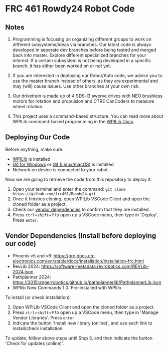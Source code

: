 # FRC 461 Rowdy24 Robot Code

## Notes

  1. Programming is focusing on organizing different groups to work on different subsystems/ideas via branches. Our latest code is always developed in seperate dev branches before being
  tested and merged back into master. Explore different specialized branches for your interest. If a certain subsystem is not being developed in a specific branch, it has either been worked on or not yet.

  2. If you are interested in deploying our Robot/Auto code, we advise you to use the master branch instead of others, as they are experimental and may (will) cause issues. Use other branches at your own risk.
  
  3. Our drivetrain is made up of 4 SDS-l3 swerve drives with NEO brushless motors for rotation and propulsion and CTRE CanCoders to measure wheel rotation.
  
  4. This project uses a command-based structure. You can read more about WPILib command-based programming in the [WPILib Docs](https://docs.wpilib.org/en/stable/docs/software/commandbased/index.html).

## Deploying Our Code

  Before anything, make sure:
  
  - [WPILib](https://docs.wpilib.org/en/stable/docs/zero-to-robot/step-2/wpilib-setup.html) is installed
  - [Git for Windows](https://git-scm.com/download/win) or [Git (Linux/macOS)](https://git-scm.com/book/en/v2/Getting-Started-Installing-Git) is installed
  - Network on device is connected to your robot

  Now we are going to retrieve the code from this repository to deploy it.
  
  1. Open your terminal and enter the command: `git clone https://github.com/frc461/Rowdy24.git`
  2. Once it finishes cloning, open WPILib VSCode Client and open the cloned folder as a project.
  3. Check our [vendor dependencies](https://github.com/frc461/Rowdy24/edit/master/README.md#vendor-dependencies-install-before-deploying-our-code) to confirm that they are installed.
  4. Press `ctrl`+`shift`+`P` to open up a VSCode menu, then type in 'Deploy'. Press `enter`.

## Vendor Dependencies (Install before deploying our code)

  - Phoenix v5 and v6: https://pro.docs.ctr-electronics.com/en/stable/docs/installation/installation-frc.html  
  - RevLib 2024: https://software-metadata.revrobotics.com/REVLib-2024.json
  - Pathplanner 2024: https://3015rangerrobotics.github.io/pathplannerlib/PathplannerLib.json
  - WPIlib New Commands 1.0: Pre-installed with WPIlib

  To install (or check installation):
  
  1. Open WPILib VSCode Client and open the cloned folder as a project.
  2. Press `ctrl`+`shift`+`P` to open up a VSCode menu, then type in 'Manage Vendor Libraries'. Press `enter`.
  3. Indicate the button 'Install new library (online)', and use each link to install/check installation.

  To update, follow above steps until Step 3, and then indicate the button 'Check for updates (online)'.
